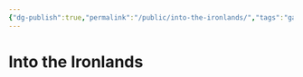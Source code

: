 ```yaml
---
{"dg-publish":true,"permalink":"/public/into-the-ironlands/","tags":"gardenEntry"}
---
```


# Into the Ironlands

